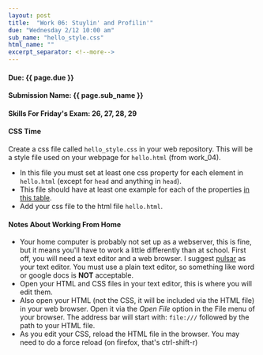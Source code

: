 ```yaml
---
layout: post
title:  "Work 06: Stuylin' and Profilin'"
due: "Wednesday 2/12 10:00 am"
sub_name: "hello_style.css"
html_name: ""
excerpt_separator: <!--more-->
---
```


#### Due: {{ page.due }}
#### Submission Name: {{ page.sub_name }}
<!--
#### Stuy server link: http://homer.stuy.edu/~YOUR_USERNAME/{{ page.sub_name }}
-->

#### Skills For Friday's Exam: 26, 27, 28, 29

#### CSS Time
Create a css file called `hello_style.css` in your web repository. This will be a style file used on your webpage for `hello.html` (from work_04).
- In this file you must set at least one css property for each element in `hello.html` (except for `head` and anything in `head`).
- This file should have at least one example for each of the properties [in this table](https://www.stuycs.org/dwlessons/fcs/selector_view.html?slides=05_css.md#19).
- Add your css file to the html file `hello.html`.

#### Notes About Working From Home
- Your home computer is probably not set up as a webserver, this is fine, but it means you'll have to work a little differently than at school. First off, you will need a text editor and a web browser. I suggest [pulsar](https://pulsar-edit.dev/download.html#regular-releases) as your text editor. You must use a plain text editor, so something like word or google docs is __NOT__ acceptable.
- Open your HTML and CSS files in your text editor, this is where you will edit them.
- Also open your HTML (not the CSS, it will be included via the HTML file) in your web browser. Open it via the _Open File_ option in the File menu of your browser. The address bar will start with: `file:///` followed by the path to your HTML file.
- As you edit your CSS, reload the HTML file in the browser. You may need to do a force reload (on firefox, that's ctrl-shift-r)

